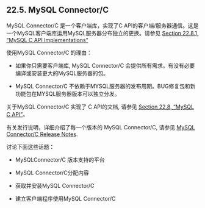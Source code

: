 ## 22.5. MySQL Connector/C
MySQL Connector/C 是一个客户端库，实现了C API的客户端/服务器通信。这是一个MySQL客户端库运用MySQL服务器分布独立的更换。请参见 [Section 22.8.1, “MySQL C API Implementations”](http://dev.mysql.com/doc/refman/5.6/en/c-api-implementations.html)

使用MySQL Connector/C 的理由：

 
   * 如果你只需要客户端库, MySQL Connector/C 会提供所有需求。有没有必要编译或安装更大的MySQL服务器的包。
   
   * MySQL Connector/C 不依赖于MYSQL服务器的发布周期。BUG修复包和新功能包在MYSQL服务器版本可以独立分发。 
  
 
关于MySQL Connector/C 实现了 C API的文档, 请参见 [Section 22.8, “MySQL C API”](http://dev.mysql.com/doc/refman/5.6/en/c-api.html)。

有关发行说明，详细介绍了每一个版本的 MySQL Connector/C, 请参见 [MySQL Connector/C Release Notes](http://dev.mysql.com/doc/relnotes/connector-c/en/). 

讨论下面这些话题：

 * MySQLConnector/C 版本支持的平台
 
 * MySQL Connector/C分配内容
 
 * 获取并安装MySQL Connector/C
 
 * 建立客户端程序使用MySQL Connector/C

